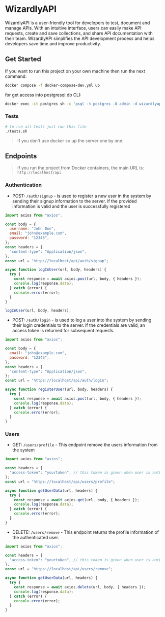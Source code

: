 # WizardlyAPI

WizardlyAPI is a user-friendly tool for developers to test, document and manage APIs. With an intuitive interface, users can easily make API requests, create and save collections, and share API documentation with their team. WizardlyAPI simplifies the API development process and helps developers save time and improve productivity.

## Get Started

If you want to run this project on your own machine then run the next command:

```bash
docker compose -f docker-compose-dev.yml up
```

for get access into postgresql db CLI:

```bash
docker exec -it postgres sh -c 'psql -h postgres -U admin -d wizardlyapi'
```

### Tests

```bash
# to run all tests just run this file
./tests.sh
```

> If you don't use docker so up the server one by one.

## Endpoints

> If you run the project from Docker containers, the main URL is: `http://localhost/api`

### Authentication

- POST: `/auth/signup` - is used to register a new user in the system by sending their signup information to the server. If the provided information is valid and the user is successfully registered

```javascript
import axios from "axios";

const body = {
  username: "John Doe",
  email: "john@example.com",
  password: "12345",
};
const headers = {
  "content-type": "Application/json",
};
const url = "http://localhost/api/auth/signup";

async function logInUser(url, body, headers) {
  try {
    const response = await axios.post(url, body, { headers });
    console.log(response.data);
  } catch (error) {
    console.error(error);
  }
}

logInUser(url, body, headers);
```

- POST: `/auth/login` - is used to log a user into the system by sending their login credentials to the server. If the credentials are valid, an access token is returned for subsequent requests.

```javascript
import axios from "axios";

const body = {
  email: "john@example.com",
  password: "12345",
};
const headers = {
  "content-type": "Application/json",
};
const url = "https://localhost/api/auth/login";

async function registerUser(url, body, headers) {
  try {
    const response = await axios.post(url, body, { headers });
    console.log(response.data);
  } catch (error) {
    console.error(error);
  }
}
```

### Users

- GET: `/users/profile` - This endpoint remove the users information from the system

```javascript
import axios from "axios";

const headers = {
  "access-token": "yourtoken", // this token is given when user is authenticated
};
const url = "https://localhost/api/users/profile";

async function getUserData(url, headers) {
  try {
    const response = await axios.get(url, body, { headers });
    console.log(response.data);
  } catch (error) {
    console.error(error);
  }
}
```

- DELETE: `/users/remove` - This endpoint returns the profile information of the authenticated user.

```javascript
import axios from "axios";

const headers = {
  "access-token": "yourtoken", // this token is given when user is authenticated
};
const url = "https://localhost/api/users/remove";

async function getUserData(url, headers) {
  try {
    const response = await axios.delete(url, body, { headers });
    console.log(response.data);
  } catch (error) {
    console.error(error);
  }
}
```
